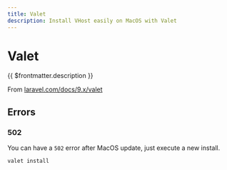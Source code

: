```yaml
---
title: Valet
description: Install VHost easily on MacOS with Valet
---
```


# Valet

{{ $frontmatter.description }}

From [laravel.com/docs/9.x/valet](https://laravel.com/docs/9.x/valet)

## Errors

### 502

You can have a `502` error after MacOS update, just execute a new install.

```sh
valet install
```
